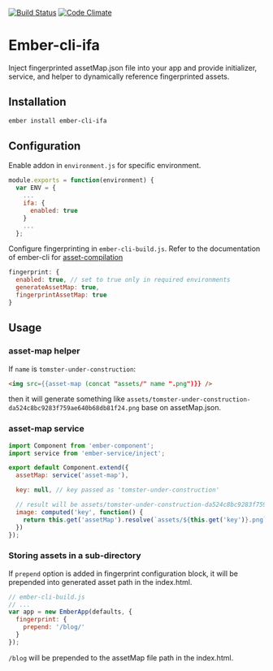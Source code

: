 [![Build Status](https://travis-ci.org/RuslanZavacky/ember-cli-ifa.svg?branch=master)](https://travis-ci.org/RuslanZavacky/ember-cli-ifa)
[![Code Climate](https://codeclimate.com/github/RuslanZavacky/ember-cli-ifa/badges/gpa.svg)](https://codeclimate.com/github/RuslanZavacky/ember-cli-ifa)

# Ember-cli-ifa

Inject fingerprinted assetMap.json file into your app and provide initializer, service, and helper to
dynamically reference fingerprinted assets.

## Installation

```bash
ember install ember-cli-ifa
```

## Configuration

Enable addon in `environment.js` for specific environment.

```javascript
module.exports = function(environment) {
  var ENV = {
    ...
    ifa: {
      enabled: true
    }
    ...
  };
```

Configure fingerprinting in `ember-cli-build.js`. Refer to the documentation of ember-cli for [asset-compilation](https://ember-cli.com/asset-compilation#fingerprinting-and-cdn-urls)

```javascript
fingerprint: {
  enabled: true, // set to true only in required environments
  generateAssetMap: true,
  fingerprintAssetMap: true
}
```

## Usage

### asset-map helper

If `name` is `tomster-under-construction`:
 
```html
<img src={{asset-map (concat "assets/" name ".png")}} />
```

then it will generate something like `assets/tomster-under-construction-da524c8bc9283f759ae640b68db81f24.png` base on assetMap.json.

### asset-map service

```javascript
import Component from 'ember-component';
import service from 'ember-service/inject';

export default Component.extend({
  assetMap: service('asset-map'),

  key: null, // key passed as 'tomster-under-construction'

  // result will be assets/tomster-under-construction-da524c8bc9283f759ae640b68db81f24.png
  image: computed('key', function() {
    return this.get('assetMap').resolve(`assets/${this.get('key')}.png`);
  })
});
```

### Storing assets in a sub-directory

If `prepend` option is added in fingerprint configuration block, it will be prepended into
generated asset path in the index.html.

```javascript
// ember-cli-build.js
// ...
var app = new EmberApp(defaults, {
  fingerprint: {
    prepend: '/blog/'
  }
});
```

`/blog` will be prepended to the assetMap file path in the index.html.
